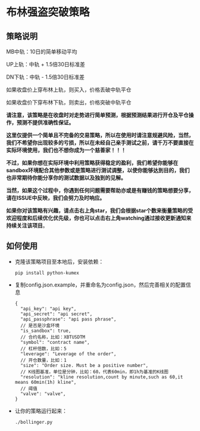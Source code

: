 # 布林强盗突破策略

## 策略说明

MB中轨：10日的简单移动平均

UP上轨：中轨 + 1.5倍30日标准差

DN下轨：中轨 - 1.5倍30日标准差

如果收盘价上穿布林上轨，则买入，价格丢破中轨平仓

如果收盘价下穿布林下轨，则卖出，价格突破中轨平仓

**请注意，该策略是在收盘时对走势进行简单预测，根据预测结果进行开仓及平仓操作，预测不提供准确性保证。**

**这里仅提供一个简单且不完备的交易策略，所以在使用时请注意规避风险，当然，我们不希望你出现较多的亏损，所以在未经自己亲手测试之前，请千万不要直接在实际环境使用，我们也不想你成为一个慈善家！！！**

**不过，如果你想在实际环境中利用策略获得稳定的盈利，我们希望你能够在sandbox环境配合其他参数或是策略进行测试调整，以使你能够达到目的，我们也非常期待你能分享你的测试数据以及独到的见解。**

**当然，如果这个过程中，你遇到任何问题需要帮助亦或是有赚钱的策略想要分享，请在ISSUE中反映，我们会努力及时响应。**  

**如果你对该策略有兴趣，请点击右上角star，我们会根据star个数来衡量策略的受欢迎程度和后续优化优先级，你也可以点击右上角watching通过接收更新通知来持续关注该项目**。

## 如何使用

* 克隆该策略项目至本地后，安装依赖：
  ```shell script
  pip install python-kumex
  ```

* 复制config.json.example，并重命名为config.json，然后完善相关的配置信息

  ```
  {  
    "api_key": "api key",
    "api_secret": "api secret",
    "api_passphrase": "api pass phrase",
    // 是否是沙盒环境
    "is_sandbox": true,
    // 合约名称，比如：XBTUSDTM 
    "symbol": "contract name",
    // 杠杆倍数，比如：5
    "leverage": "Leverage of the order",
    // 开仓数量，比如：1
    "size": "Order size. Must be a positive number",
    // K线图基准，单位是分钟，比如：60，代表60min，即1h为基准的K线图
    "resolution": "kline resolution,count by minute,such as 60,it means 60min(1h) kline",
    // 阈值
    "valve": "valve",
  }
  ```

  

* 让你的策略运行起来：

  ```shell
  ./bollinger.py
  ```

  